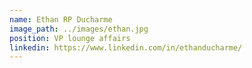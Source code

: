 ```yaml
---
name: Ethan RP Ducharme
image_path: ../images/ethan.jpg
position: VP lounge affairs
linkedin: https://www.linkedin.com/in/ethanducharme/
---
```


